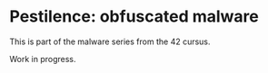 # Pestilence: obfuscated malware

This is part of the malware series from the 42 cursus.

Work in progress.